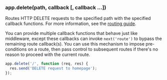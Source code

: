 <!---
 Copyright (c) 2016 StrongLoop, IBM, and Express Contributors
 License: MIT
-->

<h3 id='app.delete.method'>app.delete(path, callback [, callback ...])</h3>

Routes HTTP DELETE requests to the specified path with the specified callback functions.
For more information, see the [routing guide](/guide/routing.html).

You can provide multiple callback functions that behave just like middleware, except
these callbacks can invoke `next('route')` to bypass the remaining route
callback(s). You can use this mechanism to impose pre-conditions on a route, then pass control
to subsequent routes if there's no reason to proceed with the current route.

```js
app.delete('/', function (req, res) {
  res.send('DELETE request to homepage');
});
```
